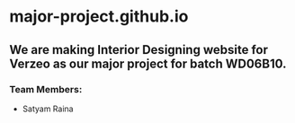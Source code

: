 # major-project.github.io

## We are making Interior Designing website for Verzeo as our major project for batch WD06B10.
### Team Members:
- Satyam Raina
